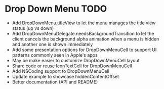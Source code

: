 Drop Down Menu TODO
===================

- Add DropDownMenu.titleView to let the menu manages the title view status (up vs down)
- Add DropDownMenuDelegate.needsBackgroundTransition to let the client cancels the background alpha animation when a menu is hidden and another one is shown immediately
- Add some presentation options for DropDownMenuCell to support UI patterns commonly seen in Apple's apps
- May be make easier to customize DropDownMenuCell layout
- Share code or reuse IconTextCell for DropDownMenuCell
- Add NSCoding support to DropDownMenuCell
- Update example to showcase hiddenContentOffset
- Better documentation (API and README)
